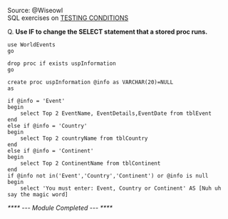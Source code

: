 Source: @Wiseowl<br>
SQL exercises on [TESTING CONDITIONS](https://www.wiseowl.co.uk/sql/exercises/standard/testing-conditions/)

Q. <b>Use IF to change the SELECT statement that a stored proc runs.</b><br>
```
use WorldEvents
go

drop proc if exists uspInformation
go

create proc uspInformation @info as VARCHAR(20)=NULL
as

if @info = 'Event'
begin
	select Top 2 EventName, EventDetails,EventDate from tblEvent
end
else if @info = 'Country'
begin
	select Top 2 countryName from tblCountry
end
else if @info = 'Continent'
begin
	select Top 2 ContinentName from tblContinent
end
if @info not in('Event','Country','Continent') or @info is null
begin
	select 'You must enter: Event, Country or Continent' AS [Nuh uh say the magic word]
```
<i>**** --- Module Completed --- ****</i>
